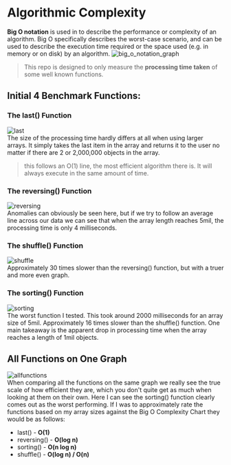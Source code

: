 # Algorithmic Complexity

**Big O notation** is used in to describe the performance or complexity of an algorithm. Big O specifically describes the worst-case scenario, and can be used to describe the execution time required or the space used (e.g. in memory or on disk) by an algorithm.
![big_o_notation_graph](https://user-images.githubusercontent.com/44780483/53408265-014a7a00-39b6-11e9-91bd-1b60fb0b2e55.jpeg)


> This repo is designed to only measure the __processing time taken__ of some well known functions.

## Initial 4 Benchmark Functions:
### The last() Function
![last](https://user-images.githubusercontent.com/44780483/53410240-1ece1280-39bb-11e9-929f-e0aff7919174.png)  
The size of the processing time hardly differs at all when using larger arrays. It simply takes the last item in the array and returns it to the user no matter if there are 2 or 2,000,000 objects in the array.
> this follows an O(1) line, the most efficient algorithm there is. It will always execute in the same amount of time.

### The reversing() Function
![reversing](https://user-images.githubusercontent.com/44780483/53410241-1ece1280-39bb-11e9-83f5-56a18fbccb83.png)  
Anomalies can obviously be seen here, but if we try to follow an average line across our data we can see that when the array length reaches 5mil, the processing time is only 4 milliseconds.

### The shuffle() Function
![shuffle](https://user-images.githubusercontent.com/44780483/53410242-1f66a900-39bb-11e9-954a-6ff0b284fae6.png)  
Approximately 30 times slower than the reversing() function, but with a truer and more even graph.

### The sorting() Function
![sorting](https://user-images.githubusercontent.com/44780483/53410243-1f66a900-39bb-11e9-91b9-6514c33f1bae.png)  
The worst function I tested. This took around 2000 milliseconds for an array size of 5mil. Approximately 16 times slower than the shuffle() function. One main takeaway is the apparent drop in processing time when the array reaches a length of 1mil objects.

## All Functions on One Graph
![allfunctions](https://user-images.githubusercontent.com/44780483/53410987-4d4ced00-39bd-11e9-83bc-692b63b568ad.png)  
When comparing all the functions on the same graph we really see the true scale of how efficient they are, which you don't quite get as much when looking at them on their own. Here I can see the sorting() function clearly comes out as the worst performing. If I was to approximately rate the functions based on my array sizes against the Big O Complexity Chart they would be as follows:
* last() - **O(1)**
* reversing() - **O(log n)**
* sorting() - **O(n log n)**
* shuffle() - **O(log n) / O(n)**
